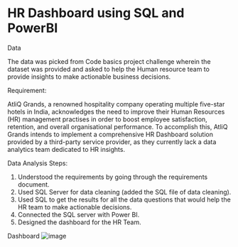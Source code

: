 # HR Dashboard using SQL and PowerBI 

Data

The data was picked from Code basics project challenge wherein the dataset was provided and asked to help the Human resource team to provide insights to make actionable business decisions.

Requirement:

AtliQ Grands, a renowned hospitality company operating multiple five-star hotels in India, acknowledges the need to improve their Human Resources (HR) management practises in order to boost employee satisfaction, retention, and overall organisational performance. To accomplish this, AtliQ Grands intends to implement a comprehensive HR Dashboard solution provided by a third-party service provider, as they currently lack a data analytics team dedicated to HR insights.

Data Analysis Steps:
1. Understood the requirements by going through the requirements document.
2. Used SQL Server for data cleaning (added the SQL file of data cleaning).
3. Used SQL to get the results for all the data questions that would help the HR team to make actionable decisions.
4. Connected the SQL server with Power BI.
5. Designed the dashboard for the HR Team.


Dashboard
![image](https://github.com/RohiniKonar/SQL-PowerBI-HRDashboard/assets/32761695/aee7e81f-0f65-4f6f-800c-2a0cd7637101)

